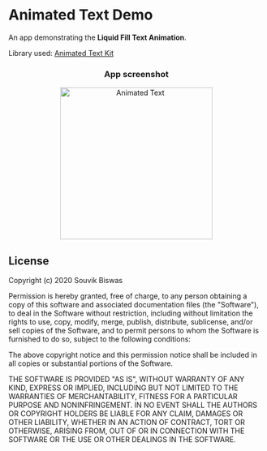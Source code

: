 # Animated Text Demo

An app demonstrating the **Liquid Fill Text Animation**.

Library used: [Animated Text Kit](https://pub.dev/packages/animated_text_kit)

<h3 align="center">App screenshot</h3>

<p align="center">
  <img width="300" src="https://github.com/sbis04/top_flutter_libraries/raw/master/animated_text_demo/screenshot/animated_text.png" alt="Animated Text"/>
</p>

## License

Copyright (c) 2020 Souvik Biswas

Permission is hereby granted, free of charge, to any person obtaining a copy
of this software and associated documentation files (the "Software"), to deal
in the Software without restriction, including without limitation the rights
to use, copy, modify, merge, publish, distribute, sublicense, and/or sell
copies of the Software, and to permit persons to whom the Software is
furnished to do so, subject to the following conditions:

The above copyright notice and this permission notice shall be included in all
copies or substantial portions of the Software.

THE SOFTWARE IS PROVIDED "AS IS", WITHOUT WARRANTY OF ANY KIND, EXPRESS OR
IMPLIED, INCLUDING BUT NOT LIMITED TO THE WARRANTIES OF MERCHANTABILITY,
FITNESS FOR A PARTICULAR PURPOSE AND NONINFRINGEMENT. IN NO EVENT SHALL THE
AUTHORS OR COPYRIGHT HOLDERS BE LIABLE FOR ANY CLAIM, DAMAGES OR OTHER
LIABILITY, WHETHER IN AN ACTION OF CONTRACT, TORT OR OTHERWISE, ARISING FROM,
OUT OF OR IN CONNECTION WITH THE SOFTWARE OR THE USE OR OTHER DEALINGS IN THE
SOFTWARE.

